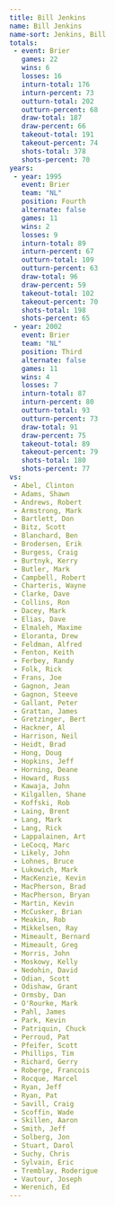 ```yaml
---
title: Bill Jenkins
name: Bill Jenkins
name-sort: Jenkins, Bill
totals:
 - event: Brier
   games: 22
   wins: 6
   losses: 16
   inturn-total: 176
   inturn-percent: 73
   outturn-total: 202
   outturn-percent: 68
   draw-total: 187
   draw-percent: 66
   takeout-total: 191
   takeout-percent: 74
   shots-total: 378
   shots-percent: 70
years:
 - year: 1995
   event: Brier
   team: "NL"
   position: Fourth
   alternate: false
   games: 11
   wins: 2
   losses: 9
   inturn-total: 89
   inturn-percent: 67
   outturn-total: 109
   outturn-percent: 63
   draw-total: 96
   draw-percent: 59
   takeout-total: 102
   takeout-percent: 70
   shots-total: 198
   shots-percent: 65
 - year: 2002
   event: Brier
   team: "NL"
   position: Third
   alternate: false
   games: 11
   wins: 4
   losses: 7
   inturn-total: 87
   inturn-percent: 80
   outturn-total: 93
   outturn-percent: 73
   draw-total: 91
   draw-percent: 75
   takeout-total: 89
   takeout-percent: 79
   shots-total: 180
   shots-percent: 77
vs:
 - Abel, Clinton
 - Adams, Shawn
 - Andrews, Robert
 - Armstrong, Mark
 - Bartlett, Don
 - Bitz, Scott
 - Blanchard, Ben
 - Brodersen, Erik
 - Burgess, Craig
 - Burtnyk, Kerry
 - Butler, Mark
 - Campbell, Robert
 - Charteris, Wayne
 - Clarke, Dave
 - Collins, Ron
 - Dacey, Mark
 - Elias, Dave
 - Elmaleh, Maxime
 - Eloranta, Drew
 - Feldman, Alfred
 - Fenton, Keith
 - Ferbey, Randy
 - Folk, Rick
 - Frans, Joe
 - Gagnon, Jean
 - Gagnon, Steeve
 - Gallant, Peter
 - Grattan, James
 - Gretzinger, Bert
 - Hackner, Al
 - Harrison, Neil
 - Heidt, Brad
 - Hong, Doug
 - Hopkins, Jeff
 - Horning, Deane
 - Howard, Russ
 - Kawaja, John
 - Kilgallen, Shane
 - Koffski, Rob
 - Laing, Brent
 - Lang, Mark
 - Lang, Rick
 - Lappalainen, Art
 - LeCocq, Marc
 - Likely, John
 - Lohnes, Bruce
 - Lukowich, Mark
 - MacKenzie, Kevin
 - MacPherson, Brad
 - MacPherson, Bryan
 - Martin, Kevin
 - McCusker, Brian
 - Meakin, Rob
 - Mikkelsen, Ray
 - Mimeault, Bernard
 - Mimeault, Greg
 - Morris, John
 - Moskowy, Kelly
 - Nedohin, David
 - Odian, Scott
 - Odishaw, Grant
 - Ormsby, Dan
 - O'Rourke, Mark
 - Pahl, James
 - Park, Kevin
 - Patriquin, Chuck
 - Perroud, Pat
 - Pfeifer, Scott
 - Phillips, Tim
 - Richard, Gerry
 - Roberge, Francois
 - Rocque, Marcel
 - Ryan, Jeff
 - Ryan, Pat
 - Savill, Craig
 - Scoffin, Wade
 - Skillen, Aaron
 - Smith, Jeff
 - Solberg, Jon
 - Stuart, Darol
 - Suchy, Chris
 - Sylvain, Eric
 - Tremblay, Roderigue
 - Vautour, Joseph
 - Werenich, Ed
---
```

